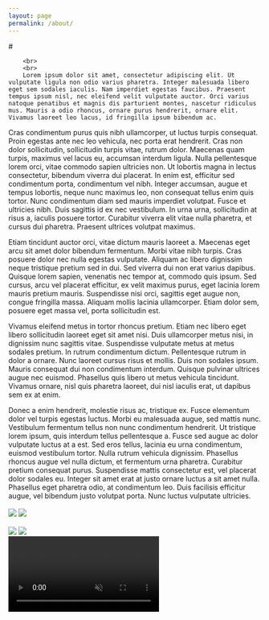 ```yaml
---
layout: page
permalink: /about/
---
```


<!DOCTYPE html>
<html>
    <!--   Created using jsbin.com   Source can be edited via http://jsbin.com/ocupor/1/edit
    -->
    <head>
        <meta charset=utf-8 />
    </head>
    #
    <body>
        <div id="info"></div>

        <br>
        <br>
        Lorem ipsum dolor sit amet, consectetur adipiscing elit. Ut vulputate ligula non odio varius pharetra. Integer malesuada libero eget sem sodales iaculis. Nam imperdiet egestas faucibus. Praesent tempus ipsum nisl, nec eleifend velit vulputate auctor. Orci varius natoque penatibus et magnis dis parturient montes, nascetur ridiculus mus. Mauris a odio rhoncus, ornare purus hendrerit, ornare elit. Vivamus laoreet leo lacus, id fringilla ipsum bibendum ac.

Cras condimentum purus quis nibh ullamcorper, ut luctus turpis consequat. Proin egestas ante nec leo vehicula, nec porta erat hendrerit. Cras non dolor sollicitudin, sollicitudin turpis vitae, rutrum dolor. Maecenas quam turpis, maximus vel lacus eu, accumsan interdum ligula. Nulla pellentesque lorem orci, vitae commodo sapien ultricies non. Ut lobortis magna in lectus consectetur, bibendum viverra dui placerat. In enim est, efficitur sed condimentum porta, condimentum vel nibh. Integer accumsan, augue et tempus lobortis, neque nunc maximus leo, non consequat tellus enim quis tortor. Nunc condimentum diam sed mauris imperdiet volutpat. Fusce et ultricies nibh. Duis sagittis id ex nec vestibulum. In urna urna, sollicitudin at risus a, iaculis posuere tortor. Curabitur viverra elit vitae nulla pharetra, et cursus dui pharetra. Praesent ultrices volutpat maximus.

Etiam tincidunt auctor orci, vitae dictum mauris laoreet a. Maecenas eget arcu sit amet dolor bibendum fermentum. Morbi vitae nibh turpis. Cras posuere dolor nec nulla egestas vulputate. Aliquam ac libero dignissim neque tristique pretium sed in dui. Sed viverra dui non erat varius dapibus. Quisque lorem sapien, venenatis nec tempor at, commodo quis ipsum. Sed cursus, arcu vel placerat efficitur, ex velit maximus purus, eget lacinia lorem mauris pretium mauris. Suspendisse nisi orci, sagittis eget augue non, congue fringilla massa. Aliquam mollis lacinia ullamcorper. Etiam dolor sem, posuere eget massa vel, porta sollicitudin est.

Vivamus eleifend metus in tortor rhoncus pretium. Etiam nec libero eget libero sollicitudin laoreet eget sit amet nisi. Duis ullamcorper metus nisi, in dignissim nunc sagittis vitae. Suspendisse vulputate metus at metus sodales pretium. In rutrum condimentum dictum. Pellentesque rutrum in dolor a ornare. Nunc laoreet cursus risus et mollis. Duis non sodales ipsum. Mauris consequat dui non condimentum interdum. Quisque pulvinar ultrices augue nec euismod. Phasellus quis libero ut metus vehicula tincidunt. Vivamus ornare, nisl quis pharetra laoreet, dui nisl iaculis erat, ut dapibus sem ex at enim.

Donec a enim hendrerit, molestie risus ac, tristique ex. Fusce elementum dolor vel turpis egestas luctus. Morbi eu malesuada augue, sed mattis nunc. Vestibulum fermentum tellus non nunc condimentum hendrerit. Ut tristique lorem ipsum, quis interdum tellus pellentesque a. Fusce sed augue ac dolor vulputate luctus at a est. Sed eros tellus, lacinia eu urna condimentum, euismod vestibulum tortor. Nulla rutrum vehicula dignissim. Phasellus rhoncus augue vel nulla dictum, et fermentum urna pharetra. Curabitur pretium consequat purus. Suspendisse mattis consectetur est, vel placerat dolor sodales eu. Integer sit amet erat at justo ornare luctus a sit amet nulla. Phasellus eget pharetra odio, at condimentum leo. Duis facilisis efficitur augue, vel bibendum justo volutpat porta. Nunc luctus vulputate ultricies.
  <br>
  <br>
  <a href="https://placeholder.com"><img src="http://via.placeholder.com/350x150"></a>
  <a href="https://placeholder.com"><img src="http://via.placeholder.com/350x150"></a>
  <br>
  <br>
  <a href="https://placeholder.com"><img src="http://via.placeholder.com/350x150"></a>
  <a href="https://placeholder.com"><img src="http://via.placeholder.com/350x150"></a>
  <br>
  <video id="video2" muted autoplay preload="none">
    <source src="https://m.media-amazon.com/images/I/D1FJ5FLuncS.mp4"/>
  </video>
        <script>
          var video2 = document.getElementById('video2'), fraction = 0.8;
          var flag = true;
            function check2scroll() {
                var x = video.offsetLeft, y = video.offsetTop, w = video.offsetWidth, h = video.offsetHeight, r = x + w, //right
                b = y + h, //bottom
                visibleX, visibleY, visible;

                visibleX = Math.max(0, Math.min(w, window.pageXOffset + window.innerWidth - x, r - window.pageXOffset));
                visibleY = Math.max(0, Math.min(h, window.pageYOffset + window.innerHeight - y, b - window.pageYOffset));

                visible = visibleX * visibleY / (w * h);

                if (visible > fraction && flag) {
                    flag = false;
                    video2.preload = "auto";
                } else {
                    video2.pause();
                }
            } check2scroll();
            window.addEventListener('scroll', checkScroll, false);
            window.addEventListener('resize', checkScroll, false);

        </script>

    </body>
</html>
